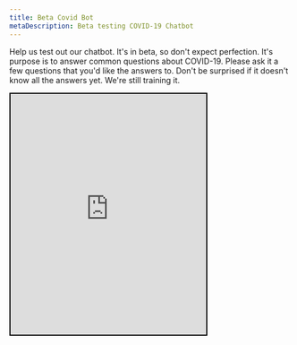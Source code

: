 ```yaml
---
title: Beta Covid Bot
metaDescription: Beta testing COVID-19 Chatbot
---
```

Help us test out our chatbot. It's in beta, so don't expect perfection. It's purpose is to answer common questions about COVID-19. Please ask it a few questions that you'd like the answers to. Don't be surprised if it doesn't know all the answers yet. We're still training it.

<iframe width="350" height="430" allow="microphone;" src="https://console.dialogflow.com/api-client/demo/embedded/c3c4a3b0-a858-4210-bdd9-19043447d7ef" style="border:2px solid black;"></iframe>